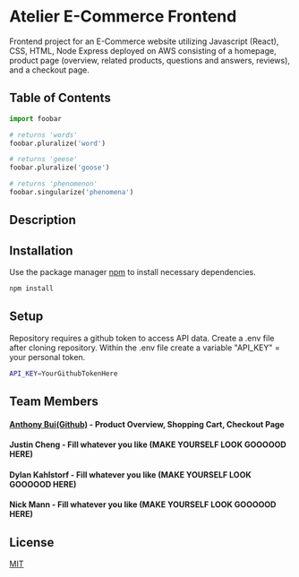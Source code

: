 # Atelier E-Commerce Frontend

Frontend project for an E-Commerce website utilizing Javascript (React), CSS, HTML, Node Express deployed on AWS consisting of a homepage, product page (overview, related products, questions and answers, reviews), and a checkout page.

## Table of Contents

```python
import foobar

# returns 'words'
foobar.pluralize('word')

# returns 'geese'
foobar.pluralize('goose')

# returns 'phenomenon'
foobar.singularize('phenomena')
```

## Description


## Installation

Use the package manager [npm](https://docs.npmjs.com/) to install necessary dependencies.

```bash
npm install
```

## Setup

Repository requires a github token to access API data. Create a .env file after cloning repository. Within the .env file create a variable "API_KEY" = your personal token.

```bash
API_KEY=YourGithubTokenHere
```
## Team Members
#### [Anthony Bui](https://www.linkedin.com/in/bui-anthony/)[(Github)](https://github.com/aboowee) - Product Overview, Shopping Cart, Checkout Page
#### Justin Cheng - Fill whatever you like (MAKE YOURSELF LOOK GOOOOOD HERE)
#### Dylan Kahlstorf - Fill whatever you like (MAKE YOURSELF LOOK GOOOOOD HERE)
#### Nick Mann - Fill whatever you like (MAKE YOURSELF LOOK GOOOOOD HERE)

## License

[MIT](https://choosealicense.com/licenses/mit/)
